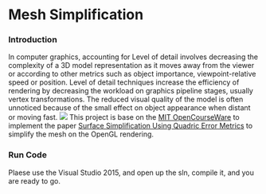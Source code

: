 # Mesh Simplification
### Introduction
In computer graphics, accounting for Level of detail involves decreasing the complexity of a 3D model representation as it moves away from the viewer or according to other metrics such as object importance, viewpoint-relative speed or position. Level of detail techniques increase the efficiency of rendering by decreasing the workload on graphics pipeline stages, usually vertex transformations. The reduced visual quality of the model is often unnoticed because of the small effect on object appearance when distant or moving fast.
![](https://github.com/Jakelee24/Meshsimplify/blob/master/Meshs.png?raw=true)
This project is base on the [MIT OpenCourseWare](https://ocw.mit.edu/courses/electrical-engineering-and-computer-science/6-837-computer-graphics-fall-2012/assignments/MIT6_837F12_assn0.pdf "MIT OpenCourseWare") to implement the paper [Surface Simplification Using Quadric Error Metrics](https://people.eecs.berkeley.edu/~jrs/meshpapers/GarlandHeckbert2.pdf "Surface Simplification Using Quadric Error Metrics") to simplify the mesh on the OpenGL rendering.

### Run Code
Plaese use the Visual Studio 2015, and open up the sln, compile it, and you are ready to go.
